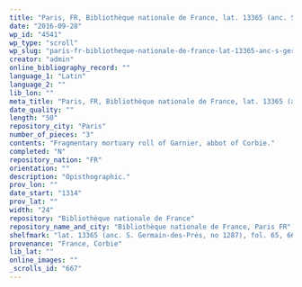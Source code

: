 ```yaml
---
title: "Paris, FR, Bibliothèque nationale de France, lat. 13365 (anc. S. Germain-des-Prés, no 1287), fol. 65, 66, 67"
date: "2016-09-28"
wp_id: "4541"
wp_type: "scroll"
wp_slug: "paris-fr-bibliotheque-nationale-de-france-lat-13365-anc-s-germain-des-pres-no-1287-fol-65-66-67"
creator: "admin"
online_bibliography_record: ""
language_1: "Latin"
language_2: ""
lib_lon: ""
meta_title: "Paris, FR, Bibliothèque nationale de France, lat. 13365 (anc. S. Germain-des-Prés, no 1287), fol. 65, 66, 67"
date_quality: ""
length: "50"
repository_city: "Paris"
number_of_pieces: "3"
contents: "Fragmentary mortuary roll of Garnier, abbot of Corbie."
completed: "N"
repository_nation: "FR"
orientation: ""
description: "Opisthographic."
prov_lon: ""
date_start: "1314"
prov_lat: ""
width: "24"
repository: "Bibliothèque nationale de France"
repository_name_and_city: "Bibliothèque nationale de France, Paris FR"
shelfmark: "lat. 13365 (anc. S. Germain-des-Prés, no 1287), fol. 65, 66, 67"
provenance: "France, Corbie"
lib_lat: ""
online_images: ""
_scrolls_id: "667"
---
```




